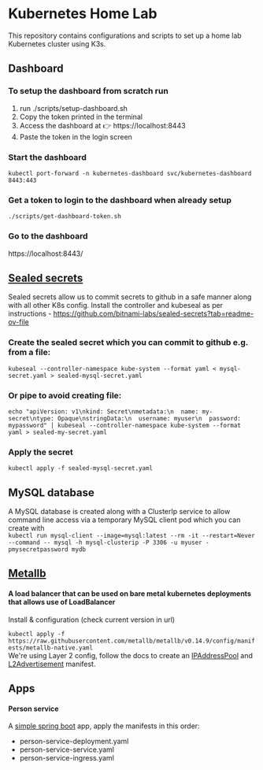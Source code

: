 # Kubernetes Home Lab
This repository contains configurations and scripts to set up a home lab Kubernetes cluster using K3s.
## Dashboard
### To setup the dashboard from scratch run
1. run ./scripts/setup-dashboard.sh
2. Copy the token printed in the terminal
3. Access the dashboard at 👉 https://localhost:8443
4. Paste the token in the login screen

### Start the dashboard
`kubectl port-forward -n kubernetes-dashboard svc/kubernetes-dashboard 8443:443`

### Get a token to login to the dashboard when already setup
`./scripts/get-dashboard-token.sh`

### Go to the dashboard
https://localhost:8443/

## [Sealed secrets](https://github.com/bitnami-labs/sealed-secrets)
Sealed secrets allow us to commit secrets to github in a safe manner along with all other K8s config.
Install the controller and kubeseal as per instructions - https://github.com/bitnami-labs/sealed-secrets?tab=readme-ov-file

### Create the sealed secret which you can commit to github e.g. from a file:
`kubeseal --controller-namespace kube-system --format yaml < mysql-secret.yaml > sealed-mysql-secret.yaml`

### Or pipe to avoid creating file:
`echo "apiVersion: v1\nkind: Secret\nmetadata:\n  name: my-secret\ntype: Opaque\nstringData:\n  username: myuser\n  password: mypassword" | kubeseal --controller-namespace kube-system --format yaml > sealed-my-secret.yaml`

### Apply the secret
`kubectl apply -f sealed-mysql-secret.yaml`

## MySQL database
A MySQL database is created along with a ClusterIp service to allow command line access via a temporary MySQL client pod which you can create with\
`kubectl run mysql-client --image=mysql:latest --rm -it --restart=Never --command -- mysql -h mysql-clusterip -P 3306 -u myuser -pmysecretpassword mydb`

## [Metallb](https://metallb.io/)
#### A load balancer that can be used on bare metal kubernetes deployments that allows use of LoadBalancer
Install & configuration (check current version in url)

`kubectl apply -f https://raw.githubusercontent.com/metallb/metallb/v0.14.9/config/manifests/metallb-native.yaml` \
We're using Layer 2 config, follow the docs to create an [IPAddressPool](configs/metallb/metallb-ip-address-pool.yaml) and [L2Advertisement](configs/metallb/metallb-l2-advertisement.yaml) manifest.

## Apps
#### Person service
A [simple spring boot](https://github.com/leadtrip/personservice) app, apply the manifests in this order:
* person-service-deployment.yaml
* person-service-service.yaml
* person-service-ingress.yaml

